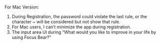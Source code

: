 For Mac Version:
1. During Registration, the password could violate the last rule, or the character ~ will be considered but not show that rule.
2. For Mac users, I can’t minimize the app during registration.
3. The input area UI during “What would you like to improve in your life by using Focus Bear?”